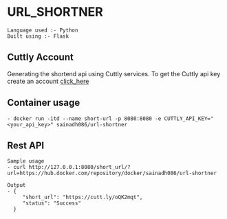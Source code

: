 # URL_SHORTNER

	Language used :- Python
	Built using :- Flask

## Cuttly Account

Generating the shortend api using Cuttly services. To get the Cuttly api key create an account <a href ="https://cuttly/register" >click_here</a>

## Container usage

	- docker run -itd --name short-url -p 8080:8080 -e CUTTLY_API_KEY="<your_api_key>" sainadh086/url-shortner

## Rest API
	
	Sample usage
	- curl http://127.0.0.1:8080/short_url/?url=https://hub.docker.com/repository/docker/sainadh086/url-shortner
	
	Output
	- {
 		 "short_url": "https://cutt.ly/oQK2mqt", 
  		 "status": "Success"
	  }


